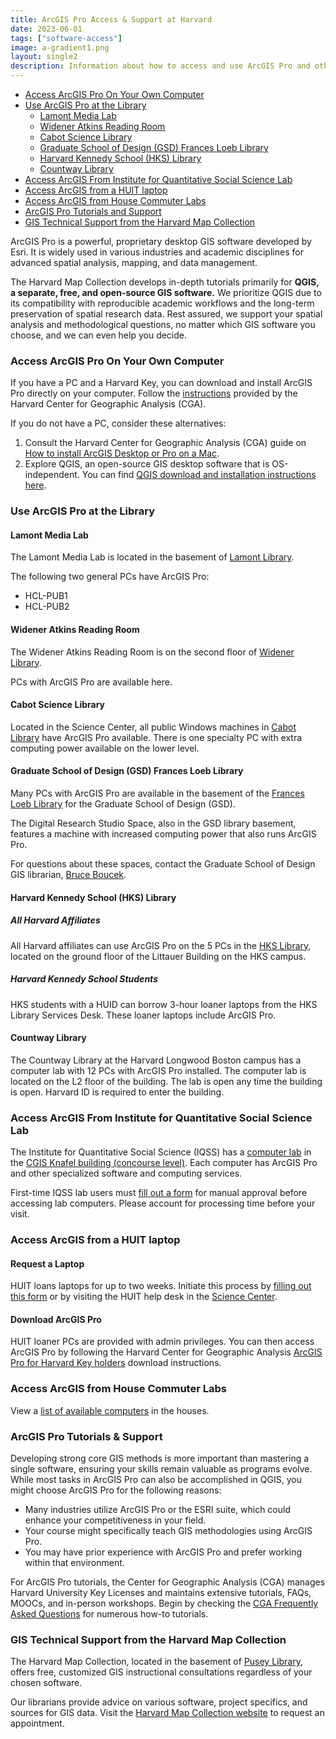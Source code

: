 ```yaml
---
title: ArcGIS Pro Access & Support at Harvard
date: 2023-06-01
tags: ["software-access"]
image: a-gradient1.png
layout: single2
description: Information about how to access and use ArcGIS Pro and other ESRI products, including how to download and install ArcGIS Pro, the location of computer labs at Harvard, technical support, workshops, and tutorials. 
---
```


- [Access ArcGIS Pro On Your Own Computer](#access-arcgis-pro-on-your-own-computer)
- [Use ArcGIS Pro at the Library](#use-arcgis-pro-at-the-library)
    - [Lamont Media Lab](#lamont-media-lab)
    - [Widener Atkins Reading Room](#widener-atkins-reading-room)
    - [Cabot Science Library](#cabot-science-library)
    - [Graduate School of Design (GSD) Frances Loeb Library](#graduate-school-of-design-gsd-frances-loeb-library)
    - [Harvard Kennedy School (HKS) Library](#cabot-science-library)
    - [Countway Library](#countway-library)
- [Access ArcGIS From Institute for Quantitative Social Science Lab](#access-arcgis-from-institute-for-quantitative-social-science-lab)
- [Access ArcGIS from a HUIT laptop](#request-a-laptop)
- [Access ArcGIS from House Commuter Labs](#access-arcgis-from-house-commuter-labs)
- [ArcGIS Pro Tutorials and Support](#arcgis-pro-tutorials--support)
- [GIS Technical Support from the Harvard Map Collection](#gis-technical-support-from-the-harvard-map-collection)



ArcGIS Pro is a powerful, proprietary desktop GIS software developed by Esri. It is widely used in various industries and academic disciplines for advanced spatial analysis, mapping, and data management. 

The Harvard Map Collection develops in-depth tutorials primarily for **QGIS, a separate, free, and open-source GIS software.** We prioritize QGIS due to its compatibility with reproducible academic workflows and the long-term preservation of spatial research data. Rest assured, we support your spatial analysis and methodological questions, no matter which GIS software you choose, and we can even help you decide.

### Access ArcGIS Pro On Your Own Computer

If you have a PC and a Harvard Key, you can download and install ArcGIS Pro directly on your computer. Follow the [instructions](https://gis.harvard.edu/arcgis-pro) provided by the Harvard Center for Geographic Analysis (CGA).

If you do not have a PC, consider these alternatives:

1.  Consult the Harvard Center for Geographic Analysis (CGA) guide on [How to install ArcGIS Desktop or Pro on a Mac](https://gis.harvard.edu/faq/how-installing-arcgis-desktop-or-pro-mac-computer).
2.  Explore QGIS, an open-source GIS desktop software that is OS-independent. You can find [QGIS download and installation instructions here](https://guides.library.harvard.edu/c.php?g=1477394&p=11028732). 

### Use ArcGIS Pro at the Library

#### Lamont Media Lab

The Lamont Media Lab is located in the basement of [Lamont Library](https://maps.app.goo.gl/Hzb4UFgFNbetQ3xa6).

The following two general PCs have ArcGIS Pro:

-   HCL-PUB1
-   HCL-PUB2

#### Widener Atkins Reading Room

The Widener Atkins Reading Room is on the second floor of [Widener Library](https://maps.app.goo.gl/ZzNYNeJBnUhBq3Nk7).

PCs with ArcGIS Pro are available here.

#### Cabot Science Library

Located in the Science Center, all public Windows machines in [Cabot Library](http://maps.app.goo.gl/ZotpFXbxFDd97dHS6) have ArcGIS Pro available. There is one specialty PC with extra computing power available on the lower level.

#### Graduate School of Design (GSD) Frances Loeb Library

Many PCs with ArcGIS Pro are available in the basement of the [Frances Loeb Library](https://maps.app.goo.gl/nFRGGMQ52JEk3um67) for the Graduate School of Design (GSD).

The Digital Research Studio Space, also in the GSD library basement, features a machine with increased computing power that also runs ArcGIS Pro.

For questions about these spaces, contact the Graduate School of Design GIS librarian, [Bruce Boucek](https://library.harvard.edu/staff/bruce-boucek).

#### Harvard Kennedy School (HKS) Library
##### All Harvard Affiliates

All Harvard affiliates can use ArcGIS Pro on the 5 PCs in the [HKS Library](https://maps.app.goo.gl/fNmrJm3iwc14wLVJ7), located on the ground floor of the Littauer Building on the HKS campus.

##### Harvard Kennedy School Students

HKS students with a HUID can borrow 3-hour loaner laptops from the HKS Library Services Desk. These loaner laptops include ArcGIS Pro.

#### Countway Library

The Countway Library at the Harvard Longwood Boston campus has a computer lab with 12 PCs with ArcGIS Pro installed. The computer lab is located on the L2 floor of the building. The lab is open any time the building is open. Harvard ID is required to enter the building. 


### Access ArcGIS From Institute for Quantitative Social Science Lab

The Institute for Quantitative Social Science (IQSS) has a [computer lab](https://www.iq.harvard.edu/computer-labs) in the [CGIS Knafel building (concourse level)](https://maps.app.goo.gl/SaiKxpSP8FrexV3x7). Each computer has ArcGIS Pro and other specialized software and computing services.

First-time IQSS lab users must [fill out a form](https://harvard.az1.qualtrics.com/jfe/form/SV_2ivxTdteFPmzfwi?Q_CHL=qr) for manual approval before accessing lab computers. Please account for processing time before your visit.

### Access ArcGIS from a HUIT laptop
#### Request a Laptop

HUIT loans laptops for up to two weeks. Initiate this process by [filling out this form](https://harvard.service-now.com/ithelp?id=sc_cat_item&sys_id=fc5cab849710ad509af6d804a253af0a) or by visiting the HUIT help desk in the [Science Center](https://maps.app.goo.gl/ZotpFXbxFDd97dHS6).

#### Download ArcGIS Pro

HUIT loaner PCs are provided with admin privileges. You can then access ArcGIS Pro by following the Harvard Center for Geographic Analysis [ArcGIS Pro for Harvard Key holders](https://gis.harvard.edu/arcgis-pro) download instructions.

### Access ArcGIS from House Commuter Labs

View a [list of available computers](https://harvard.service-now.com/ithelp?id=kb_article&sys_id=dc44f1ea93ad82104cf93f9a7bba10e5) in the houses.

### ArcGIS Pro Tutorials & Support

Developing strong core GIS methods is more important than mastering a single software, ensuring your skills remain valuable as programs evolve. While most tasks in ArcGIS Pro can also be accomplished in QGIS, you might choose ArcGIS Pro for the following reasons:

-   Many industries utilize ArcGIS Pro or the ESRI suite, which could enhance your competitiveness in your field.
-   Your course might specifically teach GIS methodologies using ArcGIS Pro.
-   You may have prior experience with ArcGIS Pro and prefer working within that environment.

For ArcGIS Pro tutorials, the Center for Geographic Analysis (CGA) manages Harvard University Key Licenses and maintains extensive tutorials, FAQs, MOOCs, and in-person workshops. Begin by checking the [CGA Frequently Asked Questions](https://gis.harvard.edu/faq) for numerous how-to tutorials.

### GIS Technical Support from the Harvard Map Collection

The Harvard Map Collection, located in the basement of [Pusey Library](https://maps.app.goo.gl/gBQgTUvYNfTuGAG76), offers free, customized GIS instructional consultations regardless of your chosen software.

Our librarians provide advice on various software, project specifics, and sources for GIS data. Visit the [Harvard Map Collection website](https://library.harvard.edu/libraries/harvard-map-collection) to request an appointment.

